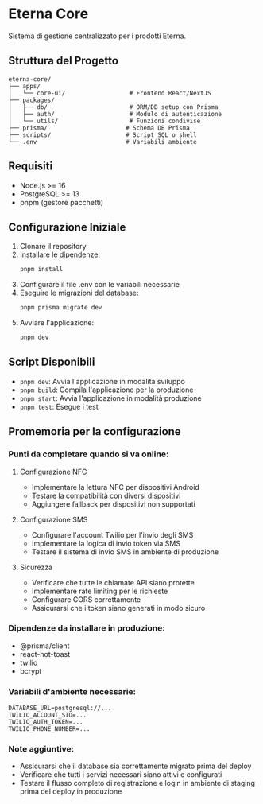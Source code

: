# Eterna Core

Sistema di gestione centralizzato per i prodotti Eterna.

## Struttura del Progetto

```
eterna-core/
├── apps/
│   └── core-ui/                  # Frontend React/NextJS
├── packages/
│   ├── db/                       # ORM/DB setup con Prisma
│   ├── auth/                     # Modulo di autenticazione
│   └── utils/                    # Funzioni condivise
├── prisma/                      # Schema DB Prisma
├── scripts/                     # Script SQL o shell
└── .env                         # Variabili ambiente
```

## Requisiti

- Node.js >= 16
- PostgreSQL >= 13
- pnpm (gestore pacchetti)

## Configurazione Iniziale

1. Clonare il repository
2. Installare le dipendenze:
   ```bash
   pnpm install
   ```
3. Configurare il file .env con le variabili necessarie
4. Eseguire le migrazioni del database:
   ```bash
   pnpm prisma migrate dev
   ```
5. Avviare l'applicazione:
   ```bash
   pnpm dev
   ```

## Script Disponibili

- `pnpm dev`: Avvia l'applicazione in modalità sviluppo
- `pnpm build`: Compila l'applicazione per la produzione
- `pnpm start`: Avvia l'applicazione in modalità produzione
- `pnpm test`: Esegue i test 

## Promemoria per la configurazione

### Punti da completare quando si va online:

1. Configurazione NFC
   - Implementare la lettura NFC per dispositivi Android
   - Testare la compatibilità con diversi dispositivi
   - Aggiungere fallback per dispositivi non supportati

2. Configurazione SMS
   - Configurare l'account Twilio per l'invio degli SMS
   - Implementare la logica di invio token via SMS
   - Testare il sistema di invio SMS in ambiente di produzione

3. Sicurezza
   - Verificare che tutte le chiamate API siano protette
   - Implementare rate limiting per le richieste
   - Configurare CORS correttamente
   - Assicurarsi che i token siano generati in modo sicuro

### Dipendenze da installare in produzione:
- @prisma/client
- react-hot-toast
- twilio
- bcrypt

### Variabili d'ambiente necessarie:
```env
DATABASE_URL=postgresql://...
TWILIO_ACCOUNT_SID=...
TWILIO_AUTH_TOKEN=...
TWILIO_PHONE_NUMBER=...
```

### Note aggiuntive:
- Assicurarsi che il database sia correttamente migrato prima del deploy
- Verificare che tutti i servizi necessari siano attivi e configurati
- Testare il flusso completo di registrazione e login in ambiente di staging prima del deploy in produzione 
